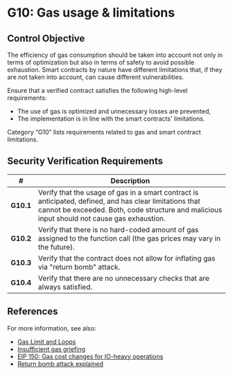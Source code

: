 # G10: Gas usage & limitations

## Control Objective

The efficiency of gas consumption should be taken into account not only in terms of optimization but also in terms of safety to avoid possible exhaustion. Smart contracts by nature have different limitations that, if they are not taken into account, can cause different vulnerabilities.

Ensure that a verified contract satisfies the following high-level requirements:
* The use of gas is optimized and unnecessary losses are prevented,
* The implementation is in line with the smart contracts' limitations.

Category “G10” lists requirements related to gas and smart contract limitations.

## Security Verification Requirements

| # | Description |
| --- | --- |
| **G10.1** | Verify that the usage of gas in a smart contract is anticipated, defined, and has clear limitations that cannot be exceeded. Both, code structure and malicious input should not cause gas exhaustion. | 
| **G10.2** | Verify that there is no hard-coded amount of gas assigned to the function call (the gas prices may vary in the future). | 
| **G10.3** | Verify that the contract does not allow for inflating gas via "return bomb" attack. |
| **G10.4** | Verify that there are no unnecessary checks that are always satisfied. |

## References

For more information, see also:

* [Gas Limit and Loops](https://solidity.readthedocs.io/en/v0.5.10/security-considerations.html#gas-limit-and-loops)
* [Insufficient gas griefing](https://consensys.github.io/smart-contract-best-practices/known_attacks/#insufficient-gas-griefing)
* [EIP 150: Gas cost changes for IO-heavy operations](https://github.com/ethereum/EIPs/blob/master/EIPS/eip-150.md)
* [Return bomb attack explained](https://github.com/nomad-xyz/ExcessivelySafeCall)